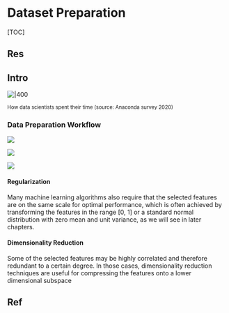 # Dataset Preparation

[TOC]



## Res



## Intro
![|400](../../../../../Assets/Pics/Screenshot%202023-01-28%20at%208.04.20%20PM.png)

<small>How data scientists spent their time (source: Anaconda survey 2020)</small>


### Data Preparation Workflow
![](../../../../../Assets/Pics/Screenshot%202023-01-31%20at%205.58.08%20PM.png)

![](../../../../../Assets/Pics/Screenshot%202023-01-31%20at%205.58.50%20PM.png)

![](../../../../../Assets/Pics/Screenshot%202023-01-31%20at%205.59.40%20PM.png)


#### Regularization
Many machine learning algorithms also require that the selected features are on the same scale for optimal performance, which is often achieved by transforming the features in the range [0, 1] or a standard normal distribution with zero mean and unit variance, as we will see in later chapters.

#### Dimensionality Reduction
Some of the selected features may be highly correlated and therefore redundant to a certain degree. In those cases, dimensionality reduction techniques are useful for compressing the features onto a lower dimensional subspace



## Ref

